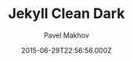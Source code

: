 ---
title: Jekyll Clean Dark
github: https://github.com/streetturtle/jekyll-clean-dark
demo: https://pavelmakhov.com/jekyll-clean-dark/
author: Pavel Makhov
ssg:
  - Jekyll
cms:
  - Markdown
date: 2015-06-29T22:56:56.000Z
description: Dark clean theme for jekyll
draft: true
publish_date: '2015-06-29T22:56:56Z'
update_date: '2020-05-27T00:31:17Z'
github_star: 209
github_fork: 137
---